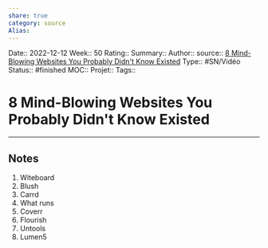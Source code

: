 ```yaml
---
share: true 
category: source
Alias:
---
```

Date:: 2022-12-12
Week:: 50
Rating::
Summary:: 
Author::
source:: [8 Mind-Blowing Websites You Probably Didn't Know Existed](https://www.youtube.com/watch?v=PiYS3PMXOjc&list=WL&index=2&t=5s)
Type:: #SN/Vidéo 
Status:: #finished 
MOC::
Projet:: 
Tags:: 

# 8 Mind-Blowing Websites You Probably Didn't Know Existed


***

## Notes

1. Witeboard 
2. Blush 
3. Carrd
4. What runs
5. Coverr
6. Flourish
7. Untools
8. Lumen5
